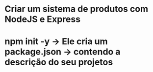 # Criar um sistema de produtos com NodeJS  e Express

# npm init -y -> Ele cria um package.json -> contendo a descrição do seu projetos